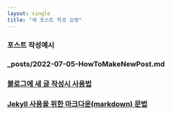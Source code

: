 ```yaml
---
layout: single
title: "새 포스트 작성 요령"
---
```



### 포스트 작성예시
### _posts/2022-07-05-HowToMakeNewPost.md


### [블로그에 새 글 작성시 사용법](https://jekyllrb.com/docs/posts/)

### [Jekyll 사용을 위한 마크다운(markdown) 문법](https://teddylee777.github.io/jekyll/Jekyll-%EC%82%AC%EC%9A%A9%EC%9D%84-%EC%9C%84%ED%95%9C-markdown-%EB%AC%B8%EB%B2%95)
